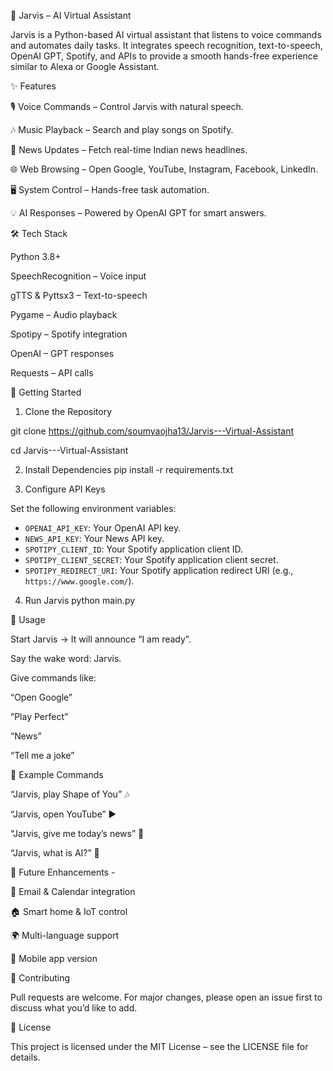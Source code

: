 🤖 Jarvis – AI Virtual Assistant

Jarvis is a Python-based AI virtual assistant that listens to voice commands and automates daily tasks. It integrates speech recognition, text-to-speech, OpenAI GPT, Spotify, and APIs to provide a smooth hands-free experience similar to Alexa or Google Assistant.

✨ Features

🎙️ Voice Commands – Control Jarvis with natural speech.

🎶 Music Playback – Search and play songs on Spotify.

📰 News Updates – Fetch real-time Indian news headlines.

🌐 Web Browsing – Open Google, YouTube, Instagram, Facebook, LinkedIn.

🖥️ System Control – Hands-free task automation.

💡 AI Responses – Powered by OpenAI GPT for smart answers.

🛠️ Tech Stack

Python 3.8+

SpeechRecognition
 – Voice input

gTTS
 & Pyttsx3
 – Text-to-speech

Pygame
 – Audio playback

Spotipy
 – Spotify integration

OpenAI
 – GPT responses

Requests
 – API calls

🚀 Getting Started
1. Clone the Repository

git clone https://github.com/soumyaojha13/Jarvis---Virtual-Assistant

cd Jarvis---Virtual-Assistant

2. Install Dependencies
pip install -r requirements.txt

3. Configure API Keys

Set the following environment variables:
* `OPENAI_API_KEY`: Your OpenAI API key.
* `NEWS_API_KEY`: Your News API key.
* `SPOTIPY_CLIENT_ID`: Your Spotify application client ID.
* `SPOTIPY_CLIENT_SECRET`: Your Spotify application client secret.
* `SPOTIPY_REDIRECT_URI`: Your Spotify application redirect URI (e.g., `https://www.google.com/`).

4. Run Jarvis
python main.py

🎯 Usage

Start Jarvis → It will announce “I am ready”.

Say the wake word: Jarvis.

Give commands like:

“Open Google”

“Play Perfect”

“News”

“Tell me a joke”

📌 Example Commands

“Jarvis, play Shape of You” 🎶

“Jarvis, open YouTube” ▶️

“Jarvis, give me today’s news” 📰

“Jarvis, what is AI?” 🤖


🔮 Future Enhancements -

📧 Email & Calendar integration

🏠 Smart home & IoT control

🌍 Multi-language support

📱 Mobile app version

🤝 Contributing

Pull requests are welcome. For major changes, please open an issue first to discuss what you’d like to add.

📜 License

This project is licensed under the MIT License – see the LICENSE
 file for details.